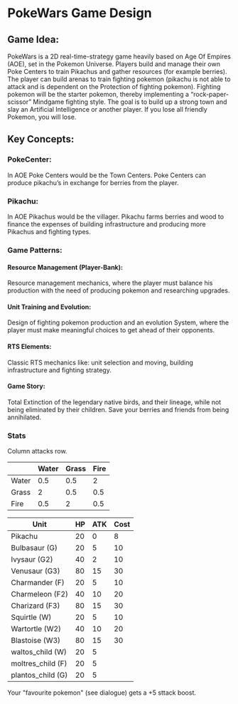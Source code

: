 # PokeWars Game Design
## Game Idea:
PokeWars is a 2D real-time-strategy game heavily based on Age Of Empires (AOE), set in the Pokemon Universe. Players build and manage their own Poke Centers to train Pikachus and gather resources (for example berries). The player can build arenas to train fighting pokemon (pikachu is not able to attack and is dependent on the Protection of fighting pokemon). Fighting pokemon will be the starter pokemon, thereby implementing a “rock-paper-scissor” Mindgame fighting style. The goal is to build up a strong town and slay an Artificial Intelligence or another player. If you lose all friendly Pokemon, you will lose. 

## Key Concepts:
### PokeCenter: 
In AOE Poke Centers would be the Town Centers. Poke Centers can produce pikachu’s in exchange for berries from the player.
### Pikachu:
In AOE Pikachus would be the villager. Pikachu farms berries and wood to finance the expenses of building infrastructure and producing more Pikachus and fighting types.

### Game Patterns: 
#### Resource Management (Player-Bank):
Resource management mechanics, where the player must balance his production with the need of producing pokemon and researching upgrades. 
#### Unit Training and Evolution: 
Design of fighting pokemon production and an evolution System, where the player must make meaningful choices to get ahead of their opponents. 
#### RTS Elements:
Classic RTS mechanics like: unit selection and moving, building infrastructure and fighting strategy. 
#### Game Story:
Total Extinction of the legendary native birds, and their lineage, while not being eliminated by their children.
Save your berries and friends from being annihilated.

### Stats

Column attacks row.

|| Water | Grass | Fire | 
|----|----|----|----|
|Water| 0.5 | 0.5 | 2 |
|Grass| 2 | 0.5 | 0.5 |
|Fire| 0.5 | 2 | 0.5 |


| Unit | HP | ATK | Cost|
|----|----|----|----|
|Pikachu| 20 | 0 | 8 |
|Bulbasaur (G)| 20 | 5 | 10 |
|Ivysaur (G2)| 40 | 2 | 10 | 20 |
|Venusaur (G3)| 80 | 15 | 30 |
|Charmander (F)| 20 | 5 | 10 |
|Charmeleon (F2)| 40 | 10 | 20 |
|Charizard (F3)| 80 | 15 | 30 |
|Squirtle (W)| 20 | 5 | 10 |
|Wartortle (W2)| 40 | 10 | 20 |
|Blastoise (W3)| 80 | 15 | 30 |
|waltos_child (W)| 20 | 5 ||
|moltres_child (F)| 20 | 5 ||
|plantos_child (G)| 20 | 5 ||

Your "favourite pokemon" (see dialogue) gets a +5 sttack boost.



